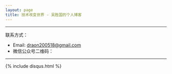 ```yaml
---
layout: page
title: 技术改变世界 - 吴胜国的个人博客
---
```

---






联系方式：

- Email: <draon200518@gmail.com>
- 微信公众号二维码：  


---
{% include disqus.html %}
